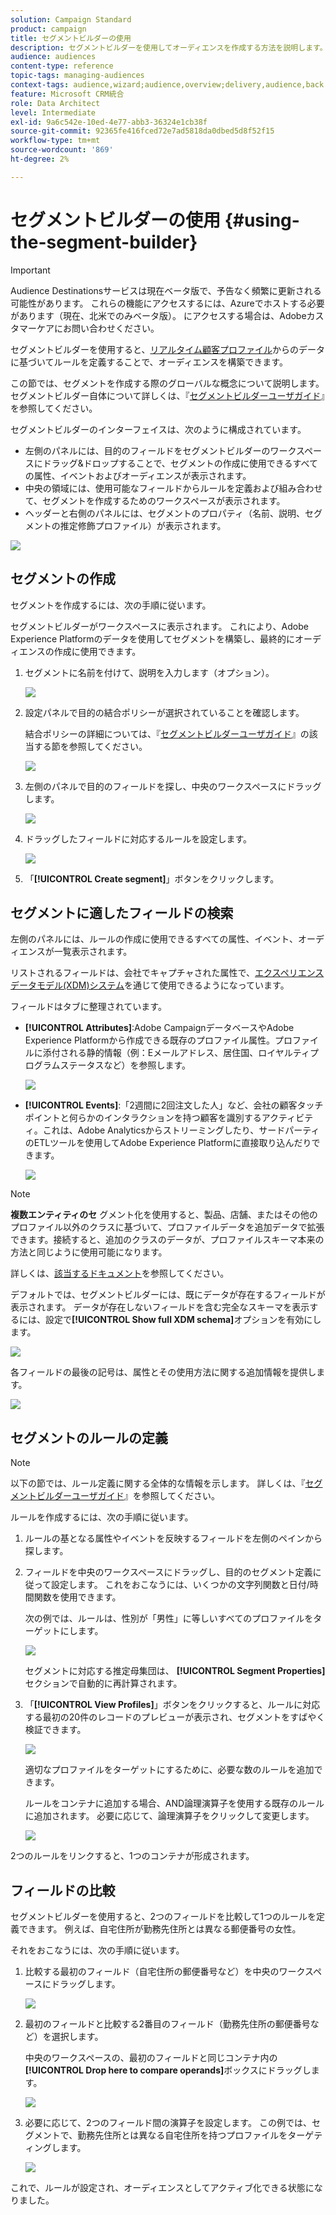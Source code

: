 ```yaml
---
solution: Campaign Standard
product: campaign
title: セグメントビルダーの使用
description: セグメントビルダーを使用してオーディエンスを作成する方法を説明します。
audience: audiences
content-type: reference
topic-tags: managing-audiences
context-tags: audience,wizard;audience,overview;delivery,audience,back
feature: Microsoft CRM統合
role: Data Architect
level: Intermediate
exl-id: 9a6c542e-10ed-4e77-abb3-36324e1cb38f
source-git-commit: 92365fe416fced72e7ad5818da0dbed5d8f52f15
workflow-type: tm+mt
source-wordcount: '869'
ht-degree: 2%

---
```


# セグメントビルダーの使用 {#using-the-segment-builder}

>[!IMPORTANT]
>
>Audience Destinationsサービスは現在ベータ版で、予告なく頻繁に更新される可能性があります。 これらの機能にアクセスするには、Azureでホストする必要があります（現在、北米でのみベータ版）。 にアクセスする場合は、Adobeカスタマーケアにお問い合わせください。

セグメントビルダーを使用すると、[リアルタイム顧客プロファイル](https://experienceleague.adobe.com/docs/experience-platform/profile/home.html)からのデータに基づいてルールを定義することで、オーディエンスを構築できます。

この節では、セグメントを作成する際のグローバルな概念について説明します。 セグメントビルダー自体について詳しくは、『[セグメントビルダーユーザガイド](https://experienceleague.adobe.com/docs/experience-platform/segmentation/ui/overview.html)』を参照してください。

セグメントビルダーのインターフェイスは、次のように構成されています。

* 左側のパネルには、目的のフィールドをセグメントビルダーのワークスペースにドラッグ&amp;ドロップすることで、セグメントの作成に使用できるすべての属性、イベントおよびオーディエンスが表示されます。
* 中央の領域には、使用可能なフィールドからルールを定義および組み合わせて、セグメントを作成するためのワークスペースが表示されます。
* ヘッダーと右側のパネルには、セグメントのプロパティ（名前、説明、セグメントの推定修飾プロファイル）が表示されます。

![](assets/aep_audiences_interface.png)

## セグメントの作成

セグメントを作成するには、次の手順に従います。

セグメントビルダーがワークスペースに表示されます。 これにより、Adobe Experience Platformのデータを使用してセグメントを構築し、最終的にオーディエンスの作成に使用できます。

1. セグメントに名前を付けて、説明を入力します（オプション）。

   ![](assets/aep_audiences_creation_edit_name.png)

1. 設定パネルで目的の結合ポリシーが選択されていることを確認します。

   結合ポリシーの詳細については、『[セグメントビルダーユーザガイド](https://experienceleague.adobe.com/docs/experience-platform/segmentation/ui/overview.html)』の該当する節を参照してください。

   ![](assets/aep_audiences_mergepolicy.png)

1. 左側のパネルで目的のフィールドを探し、中央のワークスペースにドラッグします。

   ![](assets/aep_audiences_dragfield.png)

1. ドラッグしたフィールドに対応するルールを設定します。

   ![](assets/aep_audiences_configure_rules.png)

1. 「**[!UICONTROL Create segment]**」ボタンをクリックします。

## セグメントに適したフィールドの検索

左側のパネルには、ルールの作成に使用できるすべての属性、イベント、オーディエンスが一覧表示されます。

リストされるフィールドは、会社でキャプチャされた属性で、[エクスペリエンスデータモデル(XDM)システム](https://experienceleague.adobe.com/docs/experience-platform/xdm/home.html)を通じて使用できるようになっています。

フィールドはタブに整理されています。

* **[!UICONTROL Attributes]**:Adobe CampaignデータベースやAdobe Experience Platformから作成できる既存のプロファイル属性。プロファイルに添付される静的情報（例：Eメールアドレス、居住国、ロイヤルティプログラムステータスなど）を参照します。

   ![](assets/aep_audiences_attributestab.png)

* **[!UICONTROL Events]**:「2週間に2回注文した人」など、会社の顧客タッチポイントと何らかのインタラクションを持つ顧客を識別するアクティビティ。これは、Adobe Analyticsからストリーミングしたり、サードパーティのETLツールを使用してAdobe Experience Platformに直接取り込んだりできます。

   ![](assets/aep_audiences_eventstab.png)

>[!NOTE]
>
>**複数エンティティのセ** グメント化を使用すると、製品、店舗、またはその他のプロファイル以外のクラスに基づいて、プロファイルデータを追加データで拡張できます。接続すると、追加のクラスのデータが、プロファイルスキーマ本来の方法と同じように使用可能になります。
>
>詳しくは、[該当するドキュメント](https://experienceleague.adobe.com/docs/experience-platform/segmentation/multi-entity-segmentation.html)を参照してください。

デフォルトでは、セグメントビルダーには、既にデータが存在するフィールドが表示されます。 データが存在しないフィールドを含む完全なスキーマを表示するには、設定で&#x200B;**[!UICONTROL Show full XDM schema]**&#x200B;オプションを有効にします。

![](assets/aep_audiences_populatedfields.png)

各フィールドの最後の記号は、属性とその使用方法に関する追加情報を提供します。

![](assets/aep_audiences_isymbol.png)

## セグメントのルールの定義

>[!NOTE]
>
>以下の節では、ルール定義に関する全体的な情報を示します。 詳しくは、『[セグメントビルダーユーザガイド](https://experienceleague.adobe.com/docs/experience-platform/segmentation/ui/overview.html)』を参照してください。

ルールを作成するには、次の手順に従います。

1. ルールの基となる属性やイベントを反映するフィールドを左側のペインから探します。

1. フィールドを中央のワークスペースにドラッグし、目的のセグメント定義に従って設定します。 これをおこなうには、いくつかの文字列関数と日付/時間関数を使用できます。

   次の例では、ルールは、性別が「男性」に等しいすべてのプロファイルをターゲットにします。

   ![](assets/aep_audiences_malegender.png)

   セグメントに対応する推定母集団は、 **[!UICONTROL Segment Properties]**&#x200B;セクションで自動的に再計算されます。

1. 「**[!UICONTROL View Profiles]**」ボタンをクリックすると、ルールに対応する最初の20件のレコードのプレビューが表示され、セグメントをすばやく検証できます。

   ![](assets/aep_audiences_samplepreview.png)

   適切なプロファイルをターゲットにするために、必要な数のルールを追加できます。

   ルールをコンテナに追加する場合、AND論理演算子を使用する既存のルールに追加されます。 必要に応じて、論理演算子をクリックして変更します。

   ![](assets/aep_audiences_andoperator.png)

2つのルールをリンクすると、1つのコンテナが形成されます。

## フィールドの比較

セグメントビルダーを使用すると、2つのフィールドを比較して1つのルールを定義できます。 例えば、自宅住所が勤務先住所とは異なる郵便番号の女性。

それをおこなうには、次の手順に従います。

1. 比較する最初のフィールド（自宅住所の郵便番号など）を中央のワークスペースにドラッグします。

   ![](assets/aep_audiences_comparing_1.png)

1. 最初のフィールドと比較する2番目のフィールド（勤務先住所の郵便番号など）を選択します。

   中央のワークスペースの、最初のフィールドと同じコンテナ内の&#x200B;**[!UICONTROL Drop here to compare operands]**&#x200B;ボックスにドラッグします。

   ![](assets/aep_audiences_comparing_2.png)

1. 必要に応じて、2つのフィールド間の演算子を設定します。 この例では、セグメントで、勤務先住所とは異なる自宅住所を持つプロファイルをターゲティングします。

   ![](assets/aep_audiences_comparing_3.png)

これで、ルールが設定され、オーディエンスとしてアクティブ化できる状態になりました。
